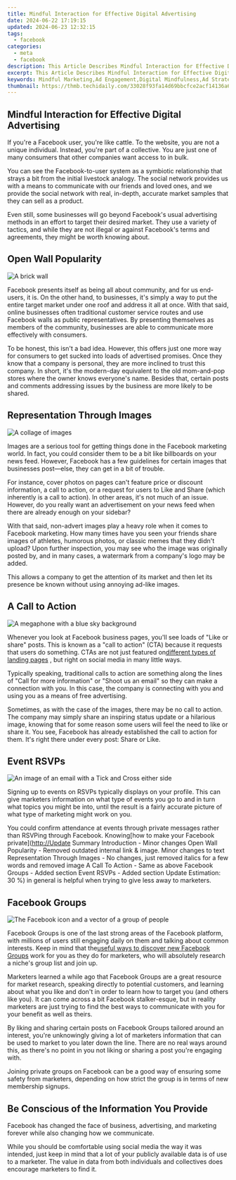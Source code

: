 ```yaml
---
title: Mindful Interaction for Effective Digital Advertising
date: 2024-06-22 17:19:15
updated: 2024-06-23 12:32:15
tags:
  - facebook
categories:
  - meta
  - facebook
description: This Article Describes Mindful Interaction for Effective Digital Advertising
excerpt: This Article Describes Mindful Interaction for Effective Digital Advertising
keywords: Mindful Marketing,Ad Engagement,Digital Mindfulness,Ad Strategy,Campaign Intuition,Interactive Ads,Effective Promotion
thumbnail: https://thmb.techidaily.com/33028f93fa14d69bbcfce2acf14136a66954cb281abb62aff639869e465c0177.jpg
---
```


## Mindful Interaction for Effective Digital Advertising

 If you're a Facebook user, you're like cattle. To the website, you are not a unique individual. Instead, you're part of a collective. You are just one of many consumers that other companies want access to in bulk.

 You can see the Facebook-to-user system as a symbiotic relationship that strays a bit from the initial livestock analogy. The social network provides us with a means to communicate with our friends and loved ones, and we provide the social network with real, in-depth, accurate market samples that they can sell as a product.

 Even still, some businesses will go beyond Facebook's usual advertising methods in an effort to target their desired market. They use a variety of tactics, and while they are not illegal or against Facebook's terms and agreements, they might be worth knowing about.

## Open Wall Popularity

![A brick wall](https://static1.makeuseofimages.com/wordpress/wp-content/uploads/2022/10/brick-wall.jpg)

 Facebook presents itself as being all about community, and for us end-users, it is. On the other hand, to businesses, it's simply a way to put the entire target market under one roof and address it all at once. With that said, online businesses often traditional customer service routes and use Facebook walls as public representatives. By presenting themselves as members of the community, businesses are able to communicate more effectively with consumers.

 To be honest, this isn't a bad idea. However, this offers just one more way for consumers to get sucked into loads of advertised promises. Once they know that a company is personal, they are more inclined to trust this company. In short, it's the modern-day equivalent to the old mom-and-pop stores where the owner knows everyone's name. Besides that, certain posts and comments addressing issues by the business are more likely to be shared.

## Representation Through Images

![A collage of images](https://static1.makeuseofimages.com/wordpress/wp-content/uploads/2022/10/collage-images.jpg)

 Images are a serious tool for getting things done in the Facebook marketing world. In fact, you could consider them to be a bit like billboards on your news feed. However, Facebook has a few guidelines for certain images that businesses post—else, they can get in a bit of trouble.

 For instance, cover photos on pages can't feature price or discount information, a call to action, or a request for users to Like and Share (which inherently is a call to action). In other areas, it's not much of an issue. However, do you really want an advertisement on your news feed when there are already enough on your sidebar?

 With that said, non-advert images play a heavy role when it comes to Facebook marketing. How many times have you seen your friends share images of athletes, humorous photos, or classic memes that they didn't upload? Upon further inspection, you may see who the image was originally posted by, and in many cases, a watermark from a company's logo may be added.

 This allows a company to get the attention of its market and then let its presence be known without using annoying ad-like images.

## A Call to Action

![A megaphone with a blue sky background](https://static1.makeuseofimages.com/wordpress/wp-content/uploads/2022/10/megaphone-blue-sky.jpg)

 Whenever you look at Facebook business pages, you'll see loads of "Like or share" posts. This is known as a "call to action" (CTA) because it requests that users do something. CTAs are not just featured on[different types of landing pages](https://www.makeuseof.com/10-types-of-landing-pages-and-when-to-use-them/) , but right on social media in many little ways.

 Typically speaking, traditional calls to action are something along the lines of "Call for more information" or "Shoot us an email" so they can make a connection with you. In this case, the company is connecting with you and using you as a means of free advertising.

 Sometimes, as with the case of the images, there may be no call to action. The company may simply share an inspiring status update or a hilarious image, knowing that for some reason some users will feel the need to like or share it. You see, Facebook has already established the call to action for them. It's right there under every post: Share or Like.

## Event RSVPs

![An image of an email with a Tick and Cross either side](https://static1.makeuseofimages.com/wordpress/wp-content/uploads/2022/10/rsvp-invite.jpg)

 Signing up to events on RSVPs typically displays on your profile. This can give marketers information on what type of events you go to and in turn what topics you might be into, until the result is a fairly accurate picture of what type of marketing might work on you.

 You could confirm attendance at events through private messages rather than RSVPing through Facebook. Knowing[how to make your Facebook private](<http://Update> Summary Introduction - Minor changes Open Wall Popularity - Removed outdated internal link & image. Minor changes to text Representation Through Images - No changes, just removed italics for a few words and removed image A Call To Action - Same as above Facebook Groups - Added section Event RSVPs - Added section Update Estimation: 30 %) in general is helpful when trying to give less away to marketers.

## Facebook Groups

![The Facebook icon and a vector of a group of people](https://static1.makeuseofimages.com/wordpress/wp-content/uploads/2022/10/facebook-groups.jpg)

 Facebook Groups is one of the last strong areas of the Facebook platform, with millions of users still engaging daily on them and talking about common interests. Keep in mind that the[useful ways to discover new Facebook Groups](https://www.makeuseof.com/tag/5-awesome-ways-discover-new-facebook-groups/) work for you as they do for marketers, who will absolutely research a niche's group list and join up.

 Marketers learned a while ago that Facebook Groups are a great resource for market research, speaking directly to potential customers, and learning about what you like and don't in order to learn how to target you (and others like you). It can come across a bit Facebook stalker-esque, but in reality marketers are just trying to find the best ways to communicate with you for your benefit as well as theirs.

 By liking and sharing certain posts on Facebook Groups tailored around an interest, you're unknowingly giving a lot of marketers information that can be used to market to you later down the line. There are no real ways around this, as there's no point in you not liking or sharing a post you're engaging with.

 Joining private groups on Facebook can be a good way of ensuring some safety from marketers, depending on how strict the group is in terms of new membership signups.

## Be Conscious of the Information You Provide

 Facebook has changed the face of business, advertising, and marketing forever while also changing how we communicate.

 While you should be comfortable using social media the way it was intended, just keep in mind that a lot of your publicly available data is of use to a marketer. The value in data from both individuals and collectives does encourage marketers to find it.


<ins class="adsbygoogle"
     style="display:block"
     data-ad-format="autorelaxed"
     data-ad-client="ca-pub-7571918770474297"
     data-ad-slot="1223367746"></ins>



<ins class="adsbygoogle"
     style="display:block"
     data-ad-client="ca-pub-7571918770474297"
     data-ad-slot="8358498916"
     data-ad-format="auto"
     data-full-width-responsive="true"></ins>
